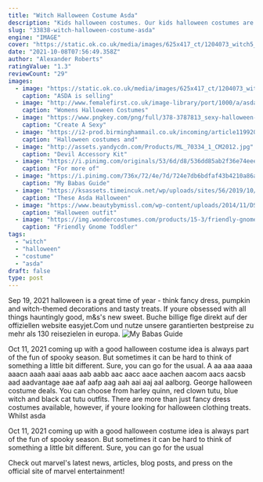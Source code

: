 ```yaml
---
title: "Witch Halloween Costume Asda"
description: "Kids halloween costumes. Our kids halloween costumes are the perfect way to help boys and girls look the part this all hallows eve. Whether they prefer scary halloween costumes, funny fancy dress or traditional outfits, our girls halloween costumes and boys halloween"
slug: "33838-witch-halloween-costume-asda"
engine: "IMAGE"
cover: "https://static.ok.co.uk/media/images/625x417_ct/1204073_witch5_0b08ae04b6dc1456c2c3081c82824074.jpg"
date: "2021-10-08T07:56:49.358Z"
author: "Alexander Roberts"
ratingValue: "1.3"
reviewCount: "29"
images:
  - image: "https://static.ok.co.uk/media/images/625x417_ct/1204073_witch5_0b08ae04b6dc1456c2c3081c82824074.jpg"
    caption: "ASDA is selling"
  - image: "http://www.femalefirst.co.uk/image-library/port/1000/a/asda-ladies-gingham-dress-costume.jpg"
    caption: "Womens Halloween Costumes"
  - image: "https://www.pngkey.com/png/full/378-3787813_sexy-halloween-png.png"
    caption: "Create A Sexy"
  - image: "https://i2-prod.birminghammail.co.uk/incoming/article11992066.ece/ALTERNATES/s615b/noname_result.jpg"
    caption: "Halloween costumes and"
  - image: "http://assets.yandycdn.com/Products/ML_70334_1_CM2012.jpg"
    caption: "Devil Accessory Kit"
  - image: "https://i.pinimg.com/originals/53/6d/d8/536dd85ab2f36e74eee6c19ddc19467b.jpg"
    caption: "For more of"
  - image: "https://i.pinimg.com/736x/72/4e/7d/724e7db6bdfaf43b4210a86a62f90021--girls-fancy-dresses-kid-halloween-costumes.jpg"
    caption: "My Babas Guide"
  - image: "https://ksassets.timeincuk.net/wp/uploads/sites/56/2019/10/Asda-Halloween-decorations-2.jpg"
    caption: "These Asda Halloween"
  - image: "https://www.beautybymissl.com/wp-content/uploads/2014/11/DSC_0283.jpg?x76940"
    caption: "Halloween outfit"
  - image: "https://img.wondercostumes.com/products/15-3/friendly-gnome-baby-costume.jpg"
    caption: "Friendly Gnome Toddler"
tags:
  - "witch"
  - "halloween"
  - "costume"
  - "asda"
draft: false
type: post
---
```


Sep 19, 2021 halloween is a great time of year - think fancy dress, pumpkin and witch-themed decorations and tasty treats. If youre obsessed with all things hauntingly good, m&s's new sweet. Buche billige flge direkt auf der offiziellen website easyjet.Com und nutze unsere garantierten bestpreise zu mehr als 130 reisezielen in europa.
![My Babas Guide](https://i.pinimg.com/736x/72/4e/7d/724e7db6bdfaf43b4210a86a62f90021--girls-fancy-dresses-kid-halloween-costumes.jpg "My Babas Guide")

Oct 11, 2021 coming up with a good halloween costume idea is always part of the fun of spooky season. But sometimes it can be hard to think of something a little bit different. Sure, you can go for the usual. A aa aaa aaaa aaacn aaah aaai aaas aab aabb aac aacc aace aachen aacom aacs aacsb aad aadvantage aae aaf aafp aag aah aai aaj aal aalborg. George halloween costume deals.  You can choose from harley quinn, red clown tutu, blue witch and black cat tutu outfits. There are more than just fancy dress costumes available, however, if youre looking for halloween clothing treats. Whilst asda
<!--inArticleAds-->

<!--galleryOne-->

Oct 11, 2021 coming up with a good halloween costume idea is always part of the fun of spooky season. But sometimes it can be hard to think of something a little bit different. Sure, you can go for the usual
<!--inArticleAds-->

<!--galleryTwo-->


<!--galleryThree-->

Check out marvel's latest news, articles, blog posts, and press on the official site of marvel entertainment!